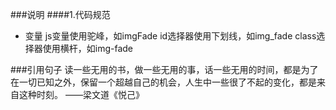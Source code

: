 ###说明
####1.代码规范
- 变量
    js变量使用驼峰，如imgFade
    id选择器使用下划线，如img_fade
    class选择器使用横杆，如img-fade

###引用句子
读一些无用的书，做一些无用的事，话一些无用的时间，都是为了在一切已知之外，保留一个超越自己的机会，人生中一些很了不起的变化，都是来自这种时刻。 ——梁文道《悦己》
